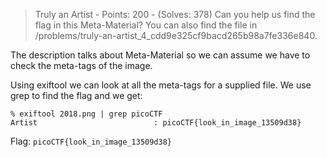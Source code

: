 > Truly an Artist - Points: 200 - (Solves: 378)
> Can you help us find the flag in this Meta-Material? You can also find the file in /problems/truly-an-artist_4_cdd9e325cf9bacd265b98a7fe336e840.

The description talks about Meta-Material so we can assume we have to check the meta-tags of the image.

Using exiftool we can look at all the meta-tags for a supplied file. We use grep to find the flag and we get:
```
% exiftool 2018.png | grep picoCTF
Artist                          : picoCTF{look_in_image_13509d38}
```

Flag: `picoCTF{look_in_image_13509d38}`

